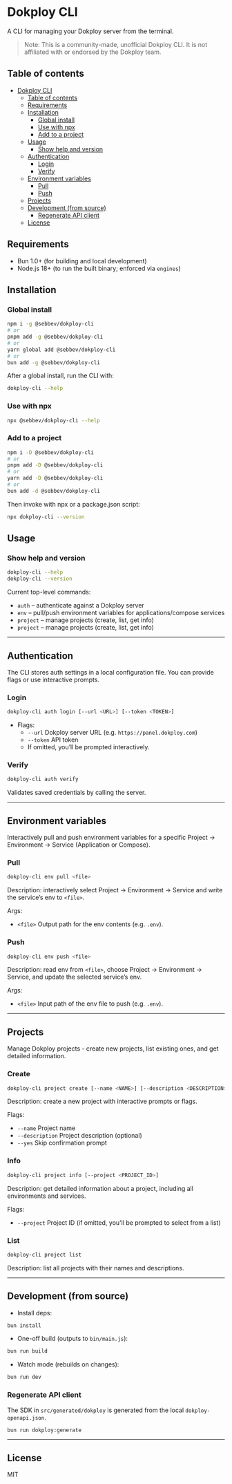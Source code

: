 # Dokploy CLI

A CLI for managing your Dokploy server from the terminal.

> Note: This is a community-made, unofficial Dokploy CLI. It is not affiliated with or endorsed by the Dokploy team.

## Table of contents

- [Dokploy CLI](#dokploy-cli)
  - [Table of contents](#table-of-contents)
  - [Requirements](#requirements)
  - [Installation](#installation)
    - [Global install](#global-install)
    - [Use with npx](#use-with-npx)
    - [Add to a project](#add-to-a-project)
  - [Usage](#usage)
    - [Show help and version](#show-help-and-version)
  - [Authentication](#authentication)
    - [Login](#login)
    - [Verify](#verify)
  - [Environment variables](#environment-variables)
    - [Pull](#pull)
    - [Push](#push)
  - [Projects](#projects)
  - [Development (from source)](#development-from-source)
    - [Regenerate API client](#regenerate-api-client)
  - [License](#license)

## Requirements

- Bun 1.0+ (for building and local development)
- Node.js 18+ (to run the built binary; enforced via `engines`)

## Installation

### Global install

```bash
npm i -g @sebbev/dokploy-cli
# or
pnpm add -g @sebbev/dokploy-cli
# or
yarn global add @sebbev/dokploy-cli
# or
bun add -g @sebbev/dokploy-cli
```

After a global install, run the CLI with:

```bash
dokploy-cli --help
```

### Use with npx

```bash
npx @sebbev/dokploy-cli --help
```

### Add to a project

```bash
npm i -D @sebbev/dokploy-cli
# or
pnpm add -D @sebbev/dokploy-cli
# or
yarn add -D @sebbev/dokploy-cli
# or
bun add -d @sebbev/dokploy-cli
```

Then invoke with npx or a package.json script:

```bash
npx dokploy-cli --version
```

## Usage

### Show help and version

```bash
dokploy-cli --help
dokploy-cli --version
```

Current top-level commands:

- `auth` – authenticate against a Dokploy server
- `env` – pull/push environment variables for applications/compose services
- `project` – manage projects (create, list, get info)
- `project` – manage projects (create, list, get info)

---

## Authentication

The CLI stores auth settings in a local configuration file. You can provide flags or use interactive prompts.

### Login

```bash
dokploy-cli auth login [--url <URL>] [--token <TOKEN>]
```

- Flags:
  - `--url` Dokploy server URL (e.g. `https://panel.dokploy.com`)
  - `--token` API token
  - If omitted, you’ll be prompted interactively.

### Verify

```bash
dokploy-cli auth verify
```

Validates saved credentials by calling the server.

---

## Environment variables

Interactively pull and push environment variables for a specific Project → Environment → Service (Application or Compose).

### Pull

```bash
dokploy-cli env pull <file>
```

Description: interactively select Project → Environment → Service and write the service’s env to `<file>`.

Args:

- `<file>` Output path for the env contents (e.g. `.env`).

### Push

```bash
dokploy-cli env push <file>
```

Description: read env from `<file>`, choose Project → Environment → Service, and update the selected service’s env.

Args:

- `<file>` Input path of the env file to push (e.g. `.env`).

---

## Projects

Manage Dokploy projects - create new projects, list existing ones, and get detailed information.

### Create

```bash
dokploy-cli project create [--name <NAME>] [--description <DESCRIPTION>] [--yes]
```

Description: create a new project with interactive prompts or flags.

Flags:

- `--name` Project name
- `--description` Project description (optional)
- `--yes` Skip confirmation prompt

### Info

```bash
dokploy-cli project info [--project <PROJECT_ID>]
```

Description: get detailed information about a project, including all environments and services.

Flags:

- `--project` Project ID (if omitted, you'll be prompted to select from a list)

### List

```bash
dokploy-cli project list
```

Description: list all projects with their names and descriptions.

---

## Development (from source)

- Install deps:

```bash
bun install
```

- One-off build (outputs to `bin/main.js`):

```bash
bun run build
```

- Watch mode (rebuilds on changes):

```bash
bun run dev
```

### Regenerate API client

The SDK in `src/generated/dokploy` is generated from the local `dokploy-openapi.json`.

```bash
bun run dokploy:generate
```

---

## License

MIT
